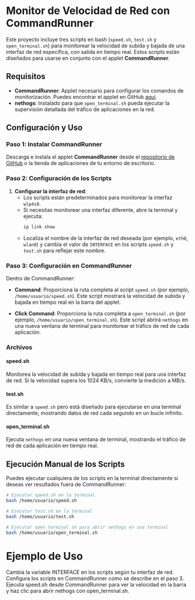 # Monitor de Velocidad de Red con CommandRunner

Este proyecto incluye tres scripts en bash (`speed.sh`, `test.sh` y `open_terminal.sh`) para monitorear la velocidad de subida y bajada de una interfaz de red específica, con salida en tiempo real. Estos scripts están diseñados para usarse en conjunto con el applet **CommandRunner**.

## Requisitos

- **CommandRunner**: Applet necesario para configurar los comandos de monitorización. Puedes encontrar el applet en GitHub [aquí](https://github.com/linuxmint/cinnamon-spices-applets/tree/master/CommandRunner%40appdevsw).
- **nethogs**: Instalado para que `open_terminal.sh` pueda ejecutar la supervisión detallada del tráfico de aplicaciones en la red.

## Configuración y Uso

### Paso 1: Instalar CommandRunner
Descarga e instala el applet **CommandRunner** desde el [repositorio de GitHub](https://github.com/linuxmint/cinnamon-spices-applets/tree/master/CommandRunner%40appdevsw) o la tienda de aplicaciones de tu entorno de escritorio.

### Paso 2: Configuración de los Scripts

1. **Configurar la interfaz de red**:
   - Los scripts están predeterminados para monitorear la interfaz `wlp4s0`.
   - Si necesitas monitorear una interfaz diferente, abre la terminal y ejecuta:
     ```bash
     ip link show
     ```
   - Localiza el nombre de la interfaz de red deseada (por ejemplo, `eth0`, `wlan0`) y cambia el valor de `INTERFACE` en los scripts `speed.sh` y `test.sh` para reflejar este nombre.

### Paso 3: Configuración en CommandRunner

Dentro de CommandRunner:

- **Command**: Proporciona la ruta completa al script `speed.sh` (por ejemplo, `/home/usuario/speed.sh`). Este script mostrará la velocidad de subida y bajada en tiempo real en la barra del applet.
  
- **Click Command**: Proporciona la ruta completa a `open_terminal.sh` (por ejemplo, `/home/usuario/open_terminal.sh`). Este script abrirá `nethogs` en una nueva ventana de terminal para monitorear el tráfico de red de cada aplicación.

### Archivos

#### speed.sh
Monitorea la velocidad de subida y bajada en tiempo real para una interfaz de red. Si la velocidad supera los 1024 KB/s, convierte la medición a MB/s.

#### test.sh
Es similar a `speed.sh` pero está diseñado para ejecutarse en una terminal directamente, mostrando datos de red cada segundo en un bucle infinito.

#### open_terminal.sh
Ejecuta `nethogs` en una nueva ventana de terminal, mostrando el tráfico de red de cada aplicación en tiempo real.

## Ejecución Manual de los Scripts

Puedes ejecutar cualquiera de los scripts en la terminal directamente si deseas ver resultados fuera de CommandRunner:

```bash
# Ejecutar speed.sh en la terminal
bash /home/usuario/speed.sh

# Ejecutar test.sh en la terminal
bash /home/usuario/test.sh

# Ejecutar open_terminal.sh para abrir nethogs en una terminal
bash /home/usuario/open_terminal.sh
```


# Ejemplo de Uso

Cambia la variable INTERFACE en los scripts según tu interfaz de red.
Configura los scripts en CommandRunner como se describe en el paso 3.
Ejecuta speed.sh desde CommandRunner para ver la velocidad en la barra y haz clic para abrir nethogs con open_terminal.sh.